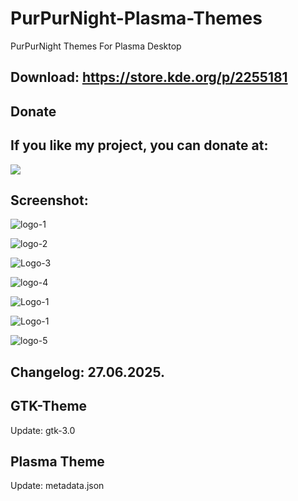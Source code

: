 # PurPurNight-Plasma-Themes
PurPurNight Themes For Plasma Desktop 

Download: https://store.kde.org/p/2255181
------------------------------------------


<html>
  <head>
    <meta charset="utf-8" />
  </head>
  <body>
    <h2>Donate</h2>
    <h2>If you like my project, you can donate at:</h2>
    <a href="https://www.paypal.com/paypalme/VesnaLazic">
    <img src="alt="PayPal" />
    </a>
  </body>
</html>


Screenshot:
-----------

![logo-1](https://github.com/user-attachments/assets/68f619e3-dfef-46f0-a4cb-10ab664a8143)

![logo-2](https://github.com/user-attachments/assets/9115577b-450a-4f3d-953d-7b26877bd20f)

![Logo-3](https://github.com/user-attachments/assets/1e3c7155-9080-438b-8f05-597b9360c39c)

![logo-4](https://github.com/user-attachments/assets/97ac900b-9b68-4353-97aa-255b2271405b)

![Logo-1](https://github.com/user-attachments/assets/e2b2c393-f5a5-4907-acc5-3566d987cf81)

![Logo-1](https://github.com/user-attachments/assets/67b8b871-9efa-4db5-a121-782da60f2d8c)

![logo-5](https://github.com/user-attachments/assets/845857b3-2887-4e37-a258-3444a28704ff)

Changelog: 27.06.2025.
----------------------

GTK-Theme
----------

Update: gtk-3.0

Plasma Theme
------------

Update: metadata.json
